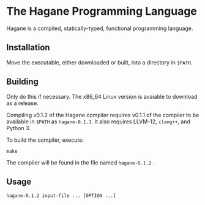 # The Hagane Programming Language

Hagane is a compiled, statically-typed, functional programming language.

## Installation

Move the executable, either downloaded or built, into a directory in `$PATH`.

## Building

Only do this if necessary. The x86\_64 Linux version is avaiable to download as a release.

Compiling v0.1.2 of the Hagane compiler requires v0.1.1 of the compiler to be available in `$PATH` as `hagane-0.1.1`.
It also requires LLVM-12, `clang++`, and Python 3.

To build the compiler, execute:
```
make
```

The compiler will be found in the file named `hagane-0.1.2`.

## Usage
```
hagane-0.1.2 input-file ... [OPTION ...]
```
